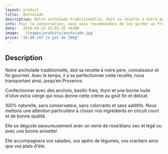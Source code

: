 ```yaml
---
layout: product
title:  Anchoïade
description: Notre anchoïade traditionnelle, doit sa recette à notre père, connaisseur et fin gourmet. Avec le temps, il a su perfectionner cette recette, nous transportant ainsi, jusqu’en Provence.
info: Pour la conservation, nous vous recommandons de les garder au frais à 4° max.<br/>Après ouverture, elle se conserve environ 5 à 15 jours.
date:   2018-04-23 15:01:35 +0300
image:  '/images/produits/anchoiade.jpg'
price: "10.00 chf le pot de 100g"
---
```


## Description

Notre anchoïade traditionnelle, doit sa recette à notre père, connaisseur et fin gourmet. Avec le temps, il a su perfectionner cette recette, nous transportant ainsi, jusqu’en Provence.

Confectionner avec des anchois, basilic frais, thym et une bonne huile d'olive extra vierge qui nous donne cette crème au goût fin et délicat.

100% naturelle, sans conservateur, sans colorrants et sans additifs. Nous mettons une attention particulière à choisir nos ingrédients en circuit court et de bonne qualité.

Elle se déguste savoureusement avec un  verre de rosé/blanc sec et légé ou avec une bonne anisette!

Elle accompagnera vos salades, vos apéro de légumes, vos crackers ainsi que vos plats d'été.